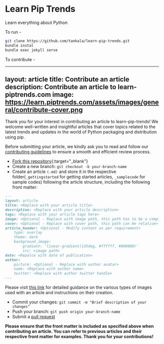# Learn Pip Trends
Learn everything about Python

To run -

```bash
git clone https://github.com/tankala/learn-pip-trends.git
bundle instal
bundle exec jekyll serve
```
To contribute -

---
layout: article
title: Contribute an article
description: Contribute an article to learn-piptrends.com
image: https://learn.piptrends.com/assets/images/general/contribute-cover.png
---

Thank you for your interest in contributing an article to learn-pip-trends! We welcome well-written and insightful articles that cover topics related to the latest trends and updates in the world of Python packaging and distribution using pip.

Before submitting your article, we kindly ask you to read and follow our [contributing guidelines](./contributing) to ensure a smooth and efficient review process.

- [Fork this repository](https://github.com/tankala/learn-pip-trends/fork){:target="_blank"}
- Create a new branch: `git checkout -b your-branch-name`
- Create an article `(.md)` and store it in the respective folder(```_gettingstarted``` for getting started articles, ```_samplecode``` for sample codes) following the article structure, including the following front matter:
```markdown
---
layout: article
title: <Replace with your article title>
description: <Replace with your article description>
tags: <Replace with your article tags here>
image: <Optional - Replace with image path, this path has to be a complete url>
cover: <Optional - Replace with cover path, this path can be relative>
article_header: <Optional - Modify content as per requirement>
    type: overlay
    theme: dark
    background_image:
        gradient: 'linear-gradient(135deg, #ffffff, #000000)'
        src: <image path>
date: <Repalce with date of publication>
author: 
    picture: <Optional - Replace with author avatar>
    name: <Replace with author name>
    twitter: <Replace with author twitter handle>
---
```
  Please visit [this link](./images) for detailed guidance on the various types of images used with an article and instructions on their creation. 
- Commit your changes: ```git commit -m "Brief description of your changes"```
- Push your branch: ```git push origin your-branch-name```
- Submit a [pull request](https://docs.github.com/en/pull-requests/collaborating-with-pull-requests/proposing-changes-to-your-work-with-pull-requests/creating-a-pull-request)

**Please ensure that the front matter is included as specified above when contributing an article. You can refer to previous articles and their respective front matter for examples. Thank you for your contributions!**
